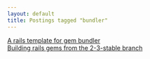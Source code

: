 ```yaml
---
layout: default
title: Postings tagged "bundler"
---
```

[A rails template for gem bundler](http:///2009/11/a-rails-template-for-gem-bundler)<br />
[Building rails gems from the 2-3-stable branch](http:///2009/11/building-gems-from-a-rails-branch)<br />
